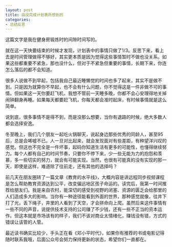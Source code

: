 ```yaml
---
layout: post
title: 由没完成计划表所想到的
categories:
- 总结反思
---
```


这篇文字是我在健身房锻炼时的间隙时间写的。

就在这一天快要结束的时候才发现，计划表中的事情只做了1/3。反思下来，看上去是时间管理做得不够好，其实更本质是因为觉得这些事情暂时不做也没关系。如果这些都重要不紧急，那也没什么，但对于不紧急但重要的事情，长期下来，你连怎么落后的都不会知道。

很多人说做不到早起，包括我自己最近睡懒觉的时间也多了起来，其实不是做不到，只是因为就算你不早起，也不会有什么问题，你不觉得这是一件非做不可的事情。但如果这一天你要赶飞机，我想不管前一天睡多晚，你都不会心安理得地关掉闹钟翻身再睡。如果每天都要赶飞机，你每天都会准时起床，有时候事情就是这么简单。

说到底，很多事情不是得不到，而是没那么想要，当你有退路的时候，绝大多数人都会选择安逸。

冬至晚上，我们几个朋友一起吃火锅聊天，说起身边那些优秀的同龄人，甚至95后，总是会唏嘘不已。人一旦对比起来，就会发现面对有些差距，有种望洋兴叹的感觉。但这也不完全是一件坏事，起码你知道生活有更多的可能性，也懂得继续努力。每个人都有自己的时间节奏，只要你不停下来，少一些无能为力的抱怨和羡慕，多一些切实的努力，就会有可能实现。当然，也很有可能真的没有实现的那一天，即使是这样，难道除了往前走，还有其他的选择吗？

前几天在朋友圈转了一篇文章《教育的水平线》，大概内容是讲远程同步视频课程是怎么帮助教育资源达到公平，改变偏远地区孩子命运的。读完后，我第一时间推荐给朋友们。我是来自农村，能深切的感受到视野的闭塞、资源的匮乏会给那里的人们造成多大的影响。当你有一种途径能看到外面的世界，那种感觉就像，往井下打了光，丢下绳子，井里的人看到了天空，才会拼命向上爬。虽然后来这件事情有一些不同的声音，说提供技术支持的公司赚了不少钱，还有一些不正当的资本运作。但这本就是市场该有的样子，我们不该对商业太情绪化，赚钱没有错，方式的错误让该管的人管。

最近读书确实比较少，手头正在看《邓小平时代》，如果你有推荐的书或电影记得随时联系我哦，后面公众号会努力保持更新的状态，希望你们一直都在。